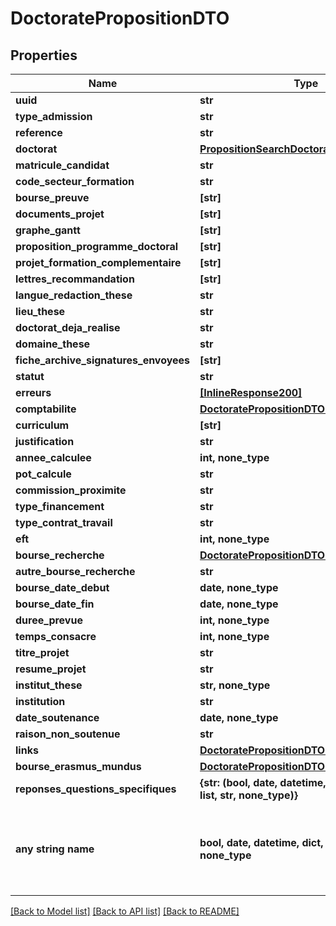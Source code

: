 # DoctoratePropositionDTO


## Properties
Name | Type | Description | Notes
------------ | ------------- | ------------- | -------------
**uuid** | **str** |  | 
**type_admission** | **str** |  | 
**reference** | **str** |  | 
**doctorat** | [**PropositionSearchDoctorat**](PropositionSearchDoctorat.md) |  | 
**matricule_candidat** | **str** |  | 
**code_secteur_formation** | **str** |  | 
**bourse_preuve** | **[str]** |  | 
**documents_projet** | **[str]** |  | 
**graphe_gantt** | **[str]** |  | 
**proposition_programme_doctoral** | **[str]** |  | 
**projet_formation_complementaire** | **[str]** |  | 
**lettres_recommandation** | **[str]** |  | 
**langue_redaction_these** | **str** |  | 
**lieu_these** | **str** |  | 
**doctorat_deja_realise** | **str** |  | 
**domaine_these** | **str** |  | 
**fiche_archive_signatures_envoyees** | **[str]** |  | 
**statut** | **str** |  | 
**erreurs** | [**[InlineResponse200]**](InlineResponse200.md) |  | 
**comptabilite** | [**DoctoratePropositionDTOComptabilite**](DoctoratePropositionDTOComptabilite.md) |  | 
**curriculum** | **[str]** |  | 
**justification** | **str** |  | [optional] 
**annee_calculee** | **int, none_type** |  | [optional] 
**pot_calcule** | **str** |  | [optional] 
**commission_proximite** | **str** |  | [optional] 
**type_financement** | **str** |  | [optional] 
**type_contrat_travail** | **str** |  | [optional] 
**eft** | **int, none_type** |  | [optional] 
**bourse_recherche** | [**DoctoratePropositionDTOBourseRecherche**](DoctoratePropositionDTOBourseRecherche.md) |  | [optional] 
**autre_bourse_recherche** | **str** |  | [optional] 
**bourse_date_debut** | **date, none_type** |  | [optional] 
**bourse_date_fin** | **date, none_type** |  | [optional] 
**duree_prevue** | **int, none_type** |  | [optional] 
**temps_consacre** | **int, none_type** |  | [optional] 
**titre_projet** | **str** |  | [optional] 
**resume_projet** | **str** |  | [optional] 
**institut_these** | **str, none_type** |  | [optional] 
**institution** | **str** |  | [optional] 
**date_soutenance** | **date, none_type** |  | [optional] 
**raison_non_soutenue** | **str** |  | [optional] 
**links** | [**DoctoratePropositionDTOLinks**](DoctoratePropositionDTOLinks.md) |  | [optional] 
**bourse_erasmus_mundus** | [**DoctoratePropositionDTOBourseRecherche**](DoctoratePropositionDTOBourseRecherche.md) |  | [optional] 
**reponses_questions_specifiques** | **{str: (bool, date, datetime, dict, float, int, list, str, none_type)}** |  | [optional] 
**any string name** | **bool, date, datetime, dict, float, int, list, str, none_type** | any string name can be used but the value must be the correct type | [optional]

[[Back to Model list]](../README.md#documentation-for-models) [[Back to API list]](../README.md#documentation-for-api-endpoints) [[Back to README]](../README.md)


